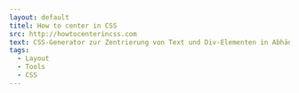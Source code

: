 ```yaml
---
layout: default
titel: How to center in CSS
src: http://howtocenterincss.com
text: CSS-Generator zur Zentrierung von Text und Div-Elementen in Abhängigkeit von ihrer Größe
tags:
  - Layout
  - Tools
  - CSS
---
```

